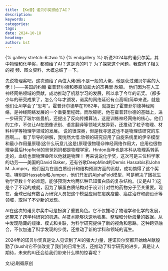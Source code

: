 ```yaml
---
title: 【Ke普】诺贝尔奖颁给了AI？
description: 
keywords: 
categories: 
tags: 
date: 2024-10-18
headimg: 
author: bst
---
```


{% gallery stretch::6::two %}
{% endgallery %}
听说2024年的诺贝尔奖，其中物理和化学奖，都颁给了AI？这是真的吗？
为了探究这个问题，我查询了相关的视 频、图文资料，大概总结了一下。

先说物理奖吧，这次颁给了两位大佬(他不是一般的大佬，他是获过诺贝尔奖的大佬！)——美国的约翰·霍普菲尔德和英裔加拿大的杰弗里·欣顿。
他们因为在人工神经网络领域的贡献，成功推动了机器学习的发展，所以拿了今年的诺奖。（都多少年的研究成果了，怎么今年才颁发，诺奖的网络延迟有点高啊)简单来说，就是他们让AI学会了“思考”。霍普菲尔德早在1982年，就提出了霍普菲尔德神经网络，是神经网络发展的一个重要里程碑。而欣顿呢，他在霍普菲尔德的基础上，进一步研究了玻尔兹曼机，还提出了反向传播算法，这是训练神经网络的核心。他们的工作，不仅让AI在图像识别、语言翻译等领域大放异彩，还推动了粒子物理、材料科学等物理学领域的发展。
说的很深奥，但是我寻思这也不是物理该研究的东西啊。。。看了毕导的讲解，我恍然大悟:欣顿的研究应用了自旋系统里的伊辛模型和最小作用量原理(这什么玩意儿这是)原理很物理😃神经网络作用大，应用也很物理😁最后Hopfield的爸爸妈妈都是物理学家，Hinton当年也是本科从物理系转系走的，血统也很物理😄所以他就是物理！
再来说说化学奖，这次可是三位科学家的功劳——美国的David Baker，还有谷歌DeepMind的Demis Hassabis和John M. Jumper。他们因为在蛋白质设计和结构预测方面的贡献，成功摘得了这个奖项。特别是Hassabis和Jumper，他们开发的AlphaFold模型，可是解决了困扰生物学界数十年的难题，能够预测大约两亿种已知蛋白质的复杂结构。(又是AI？)这是个了不起的成就，因为了解蛋白质结构对于设计针对性的药物分子至关重要。现在，全球已经有数百万研究人员把这个模型应用在疟疾疫苗、癌症治疗和酶设计等领域，取得了不少新的发现。

AI在这次的诺贝尔奖中可是扮演了重要角色。它不仅推动了物理学和化学的发展，还带来了跨学科研究的机遇。AI技术能够快速地收集、整理和分析海量的数据，从中发现隐藏的规律、模式和关联，为科学研究提供了新的视角和思路。这种跨界融合，不仅加速了科学发现的步伐，还推动了新的学科和领域的诞生。

2024年的诺贝尔奖真是让人见识到了AI的强大力量，连诺贝尔奖都开始给AI献殷勤了(bushi)它不仅改变了我们的日常生活，还推动了科学研究的进步。真是让人期待，未来的AI还会给我们带来什么样的惊喜呢？

文/必刷禵原创


